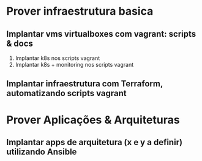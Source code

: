# Prover infraestrutura basica

## Implantar vms virtualboxes com vagrant: scripts & docs

1) Implantar k8s nos scripts vagrant 
2) Implantar k8s + monitoring nos scripts vagrant

## Implantar infraestrutura com Terraform, automatizando scripts vagrant

# Prover Aplicações & Arquiteturas 

## Implantar apps de arquitetura (x e y a definir) utilizando Ansible